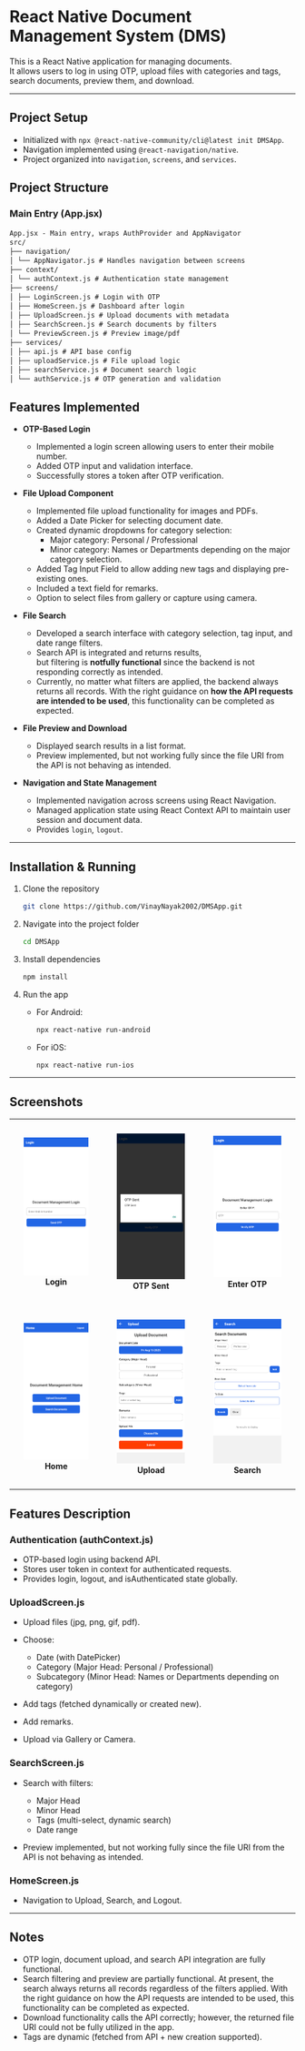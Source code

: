 # React Native Document Management System (DMS)

This is a React Native application for managing documents.  
It allows users to log in using OTP, upload files with categories and tags, search documents, preview them, and download.

---

## Project Setup

- Initialized with `npx @react-native-community/cli@latest init DMSApp`.
- Navigation implemented using `@react-navigation/native`.
- Project organized into `navigation`, `screens`, and `services`.

## Project Structure

### Main Entry (App.jsx)

```text
App.jsx - Main entry, wraps AuthProvider and AppNavigator
src/
├── navigation/
│ └── AppNavigator.js # Handles navigation between screens
├── context/
│ └── authContext.js # Authentication state management
├── screens/
│ ├── LoginScreen.js # Login with OTP
│ ├── HomeScreen.js # Dashboard after login
│ ├── UploadScreen.js # Upload documents with metadata
│ ├── SearchScreen.js # Search documents by filters
│ └── PreviewScreen.js # Preview image/pdf
├── services/
│ ├── api.js # API base config
│ ├── uploadService.js # File upload logic
│ ├── searchService.js # Document search logic
│ └── authService.js # OTP generation and validation
```

## Features Implemented

- **OTP-Based Login**

  - Implemented a login screen allowing users to enter their mobile number.
  - Added OTP input and validation interface.
  - Successfully stores a token after OTP verification.

- **File Upload Component**

  - Implemented file upload functionality for images and PDFs.
  - Added a Date Picker for selecting document date.
  - Created dynamic dropdowns for category selection:
    - Major category: Personal / Professional
    - Minor category: Names or Departments depending on the major category selection.
  - Added Tag Input Field to allow adding new tags and displaying pre-existing ones.
  - Included a text field for remarks.
  - Option to select files from gallery or capture using camera.

- **File Search**

  - Developed a search interface with category selection, tag input, and date range filters.
  - Search API is integrated and returns results,  
    but filtering is **notfully functional** since the backend is not responding correctly as intended.
  - Currently, no matter what filters are applied, the backend always returns all records. With the right guidance on **how the API requests are intended to be used**, this functionality can be completed as expected.

- **File Preview and Download**

  - Displayed search results in a list format.
  - Preview implemented, but not working fully since the file URI from the API is not behaving as intended.

- **Navigation and State Management**
  - Implemented navigation across screens using React Navigation.
  - Managed application state using React Context API to maintain user session and document data.
  - Provides `login`, `logout`.

---

## Installation & Running

1. Clone the repository

   ```bash
   git clone https://github.com/VinayNayak2002/DMSApp.git
   ```

2. Navigate into the project folder

   ```bash
   cd DMSApp
   ```

3. Install dependencies

   ```bash
   npm install
   ```

4. Run the app

   - For Android:

     ```bash
     npx react-native run-android
     ```

   - For iOS:

     ```bash
     npx react-native run-ios
     ```

---

## Screenshots

<table align="center">
  <tr>
    <td align="center" style="padding:25px">
      <img src="./screenshots/1Login.png" alt="Login" width="250"/><br/>
      <b>Login</b>
    </td>
    <td align="center" style="padding:25px">
      <img src="./screenshots/2OtpSent.png" alt="OTP Sent" width="250"/><br/>
      <b>OTP Sent</b>
    </td>
    <td align="center" style="padding:25px">
      <img src="./screenshots/3EnterOtp.png" alt="Enter OTP" width="250"/><br/>
      <b>Enter OTP</b>
    </td>
  </tr>
  <tr>
    <td align="center" style="padding:25px">
      <img src="./screenshots/4Home.png" alt="Home" width="250"/><br/>
      <b>Home</b>
    </td>
    <td align="center" style="padding:25px">
      <img src="./screenshots/5Upload.png" alt="Upload" width="250"/><br/>
      <b>Upload</b>
    </td>
    <td align="center" style="padding:25px">
      <img src="./screenshots/6Search.png" alt="Search" width="250"/><br/>
      <b>Search</b>
    </td>
  </tr>
</table>

## Features Description

### Authentication (authContext.js)

- OTP-based login using backend API.
- Stores user token in context for authenticated requests.
- Provides login, logout, and isAuthenticated state globally.

### UploadScreen.js

- Upload files (jpg, png, gif, pdf).
- Choose:

  - Date (with DatePicker)
  - Category (Major Head: Personal / Professional)
  - Subcategory (Minor Head: Names or Departments depending on category)

- Add tags (fetched dynamically or created new).
- Add remarks.
- Upload via Gallery or Camera.

### SearchScreen.js

- Search with filters:

  - Major Head
  - Minor Head
  - Tags (multi-select, dynamic search)
  - Date range

- Preview implemented, but not working fully since the file URI from the API is not behaving as intended.

### HomeScreen.js

- Navigation to Upload, Search, and Logout.

---

## Notes

- OTP login, document upload, and search API integration are fully functional.
- Search filtering and preview are partially functional. At present, the search always returns all records regardless of the filters applied. With the right guidance on how the API requests are intended to be used, this functionality can be completed as expected.
- Download functionality calls the API correctly; however, the returned file URI could not be fully utilized in the app.
- Tags are dynamic (fetched from API + new creation supported).
